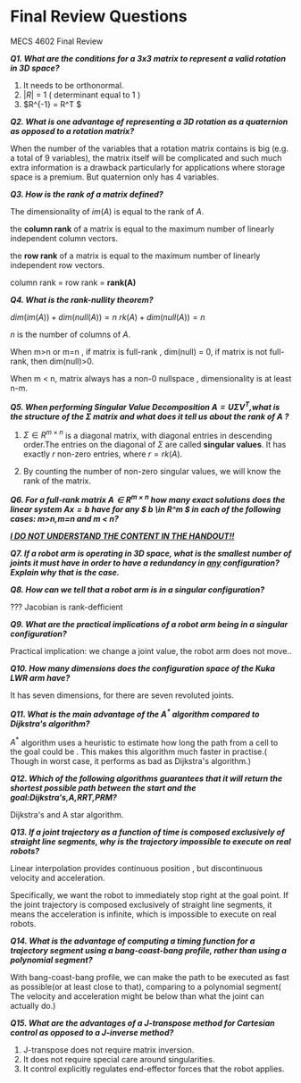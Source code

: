 # Final Review Questions
MECS 4602 Final Review

***Q1. What are the conditions for a 3x3 matrix to represent a valid rotation in 3D space?***

1. It needs to be orthonormal.
2. $|R|$ = 1 ( determinant equal to 1 )
3. $R^{-1} = R^T $



***Q2. What is one advantage of representing a 3D rotation as a quaternion as opposed to a rotation matrix?***


When the number of the variables that a rotation matrix contains is big (e.g. a total of 9 variables), the matrix itself will be complicated and such much extra information is a drawback particularly for applications where storage space is a premium. But quaternion only has 4 variables.


***Q3. How is the rank of a matrix defined?***

The dimensionality of $im(A)$ is equal to the rank of $A$.

the **column rank** of a matrix is equal to the maximum number of linearly independent column vectors.

the **row rank** of a matrix is equal to the maximum number of linearly independent row vectors.

column rank = row rank = **rank(A)**


***Q4. What is the rank-nullity theorem?***

$dim(im(A)) + dim(null(A)) = n$
$rk(A) + dim(null(A)) = n$

$n$ is the number of columns of $A$.

When m>n or m=n , if matrix is full-rank , dim(null) = 0, if matrix is not full-rank, then dim(null)>0.

When m < n, matrix always has a non-0 nullspace , dimensionality is at least n-m.


***Q5. When performing Singular Value Decomposition $A=U\Sigma V^{T}$,what is the structure of the $\Sigma$ matrix and what does it tell us about the rank of $A$ ?***

1. $\Sigma \in R^{m\times n}$ is a diagonal matrix, with diagonal entries in descending order.The entries on the diagonal of $\Sigma$ are called **singular values**. It has exactly $r$ non-zero entries, where $r = rk(A)$.

2. By counting the number of non-zero singular values, we will know the rank of the matrix.


***Q6. For a full-rank matrix $A \in R^{m \times n}$ how many exact solutions does the linear system $Ax=b$ have for any $ b \in R^m $ in each of the following cases: m>n,m=n and m < n?***


<ins>***I DO NOT UNDERSTAND THE CONTENT IN THE HANDOUT!!***</ins>




***Q7. If a robot arm is operating in 3D space, what is the smallest number of joints it must have in order to have a redundancy in <ins>any</ins> configuration? Explain why that is the case.***



***Q8. How can we tell that a robot arm is in a singular configuration?***

??? Jacobian is rank-defficient 

***Q9. What are the practical implications of a robot arm being in a singular configuration?***

Practical implication: we change a joint value, the robot arm does not move..


***Q10. How many dimensions does the configuration space of the Kuka LWR arm have?***

It has seven dimensions, for there are seven revoluted joints.

***Q11. What is the main advantage of the $A^{*}$ algorithm compared to Dijkstra's algorithm?***

$A^{*}$ algorithm uses a heuristic to estimate how long the path from a cell to the goal could be . This makes this algorithm much faster in practise.( Though in worst case, it performs as bad as Dijkstra's algorithm.)


***Q12. Which of the following algorithms guarantees that it will return the shortest possible path between the start and the goal:Dijkstra's,A,RRT,PRM?***

Dijkstra's and A star algorithm.


***Q13. If a joint trajectory as a function of time is composed exclusively of straight line segments, why is the trajectory impossible to execute on real robots?***

Linear interpolation provides continuous position , but discontinuous velocity and acceleration. 

Specifically, we want the robot to immediately stop right at the goal point. If the joint trajectory is composed exclusively of straight line segments, it means the acceleration is infinite, which is impossible to execute on real robots.


***Q14. What is the advantage of computing a timing function for a trajectory segment using a bang-coast-bang profile, rather than using a polynomial segment?***

With bang-coast-bang profile, we can make the path to be executed as fast as possible(or at least close to that), comparing to a polynomial segment( The velocity and acceleration might be below than what the joint can actually do.)


***Q15. What are the advantages of a J-transpose method for Cartesian control as opposed to a J-inverse method?***

1. J-transpose does not require matrix inversion.
2. It does not require special care around singularities.
3. It control explicitly regulates end-effector forces that the robot applies. 
